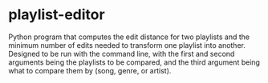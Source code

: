 # playlist-editor
Python program that computes the edit distance for two playlists and the minimum number of edits needed to transform one playlist into another. Designed to be run with the command line, with the first and second arguments being the playlists to be compared, and the third argument being what to compare them by (song, genre, or artist).
